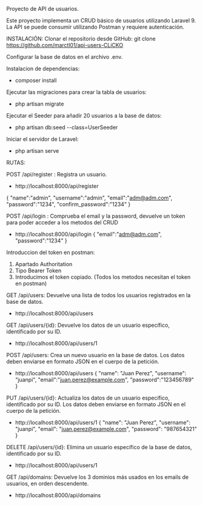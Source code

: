 Proyecto de API de usuarios.

Este proyecto implementa un CRUD básico de usuarios utilizando Laravel 9. La API se puede consumir utilizando Postman y requiere autenticación.



INSTALACIÓN: 
Clonar el repositorio desde GitHub:    git clone https://github.com/marctl01/api-users-CLiCKO

Configurar la base de datos en el archivo .env.

Instalacion de dependencias:
- composer install

Ejecutar las migraciones para crear la tabla de usuarios:
- php artisan migrate

Ejecutar el Seeder para añadir 20 usuarios a la base de datos:
- php artisan db:seed --class=UserSeeder

Iniciar el servidor de Laravel: 
- php artisan serve



RUTAS:

POST /api/register : Registra un usuario.
- http://localhost:8000/api/register

{
    "name":"admin",
    "username":"admin",
    "email":"adm@adm.com",
    "password":"1234",
    "confirm_password":"1234"
}

POST /api/login : Comprueba el email y la password, devuelve un token para poder acceder a los metodos del CRUD
- http://localhost:8000/api/login
{
    "email":"adm@adm.com",
    "password":"1234"
}

Introduccion del token en postman:
1) Apartado Authoritation
2) Tipo Bearer Token
3) Introducimos el token copiado. (Todos los metodos necesitan el token en postman)

GET /api/users: Devuelve una lista de todos los usuarios registrados en la base de datos.
- http://localhost:8000/api/users

GET /api/users/{id}: Devuelve los datos de un usuario específico, identificado por su ID.
- http://localhost:8000/api/users/1

POST /api/users: Crea un nuevo usuario en la base de datos. Los datos deben enviarse en formato JSON en el cuerpo de la petición.
- http://localhost:8000/api/users
{
    "name": "Juan Perez",
    "username": "juanpi",
    "email":"juan.perez@example.com",
    "password":"123456789"
}

PUT /api/users/{id}: Actualiza los datos de un usuario específico, identificado por su ID. Los datos deben enviarse en formato JSON en el cuerpo de la petición.
- http://localhost:8000/api/users/1
{
    "name": "Juan Perez",
    "username": "juanpi",
    "email": "juan.perez@example.com",
    "password": "987654321"
}

DELETE /api/users/{id}: Elimina un usuario específico de la base de datos, identificado por su ID.
- http://localhost:8000/api/users/1

GET /api/domains: Devuelve los 3 dominios más usados en los emails de usuarios, en orden descendente.
- http://localhost:8000/api/domains
